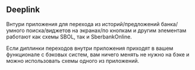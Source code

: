 ## Deeplink

Внтури приложения для перехода из историй/предложений банка/умного поиска/виджетов на экранах/по кнопкам и другим элементам работают как схемы SBOL, так и SberbankOnline. 

Если диплинки переходов внутри приложения приходят в вашем функционале с бэковых систем, вам ничего менять не нужно на бэке и можно использовать схемы одного из приложений.




